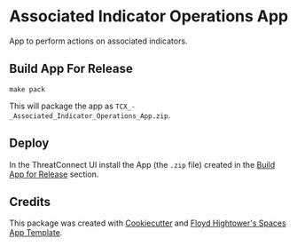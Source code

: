 # Associated Indicator Operations App

App to perform actions on associated indicators.

## Build App For Release

```
make pack
```

This will package the app as `TCX_-_Associated_Indicator_Operations_App.zip`.

## Deploy

In the ThreatConnect UI install the App (the `.zip` file) created in the [Build App for Release](#build-app-for-release) section.

## Credits

This package was created with [Cookiecutter](https://github.com/audreyr/cookiecutter) and [Floyd Hightower's Spaces App Template](https://gitlab.com/fhightower-templates/threatconnect-js-spaces-template).
